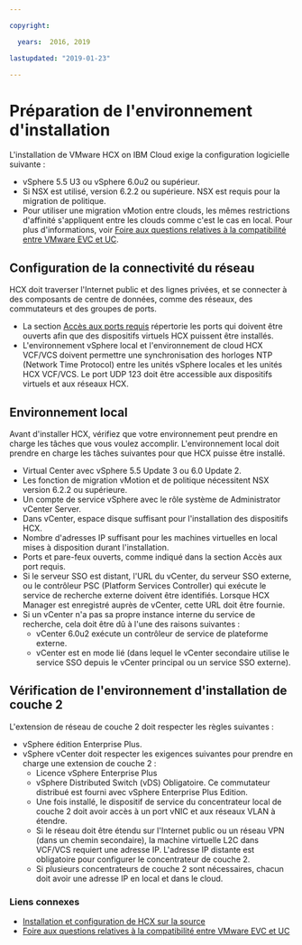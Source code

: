 ```yaml
---

copyright:

  years:  2016, 2019

lastupdated: "2019-01-23"

---
```

# Préparation de l'environnement d'installation

L'installation de VMware HCX on IBM Cloud exige la configuration logicielle suivante :
* vSphere 5.5 U3 ou vSphere 6.0u2 ou supérieur.
* Si NSX est utilisé, version 6.2.2 ou supérieure. NSX est requis pour la migration de politique.
* Pour utiliser une migration vMotion entre clouds, les mêmes restrictions d'affinité s'appliquent entre les clouds comme c'est le cas en local. Pour plus d'informations, voir [Foire aux questions relatives à la compatibilité entre VMware EVC et UC](http://bit.ly/2vK6Sp5).

## Configuration de la connectivité du réseau

HCX doit traverser l'Internet public et des lignes privées, et se connecter à des composants de centre de données, comme des réseaux, des commutateurs et des groupes de ports.
* La section [Accès aux ports requis](/docs/services/vmwaresolutions/archiref/hcx-archi/hcx-archi-port-req.html) répertorie les ports qui doivent être ouverts afin que des dispositifs virtuels HCX puissent être installés.
* L'environnement vSphere local et l'environnement de cloud HCX VCF/VCS doivent permettre une synchronisation des horloges NTP (Network Time Protocol) entre les unités vSphere locales et les unités HCX VCF/VCS. Le port UDP 123 doit être accessible aux dispositifs virtuels et aux réseaux HCX.

## Environnement local

Avant d'installer HCX, vérifiez que votre environnement peut prendre en charge les tâches que vous voulez accomplir. L'environnement local doit prendre en charge les tâches suivantes pour que HCX puisse être installé.
* Virtual Center avec vSphere 5.5 Update 3 ou 6.0 Update 2.
* Les fonction de migration vMotion et de politique nécessitent NSX version 6.2.2 ou supérieure.
* Un compte de service vSphere avec le rôle système de Administrator vCenter Server.
* Dans vCenter, espace disque suffisant pour l'installation des dispositifs HCX.
* Nombre d'adresses IP suffisant pour les machines virtuelles en local mises à disposition durant l'installation.
* Ports et pare-feux ouverts, comme indiqué dans la section Accès aux port requis.
* Si le serveur SSO est distant, l'URL du vCenter, du serveur SSO externe, ou le contrôleur PSC (Platform Services Controller) qui exécute le service de recherche externe doivent être identifiés. Lorsque HCX Manager est enregistré auprès de vCenter, cette URL doit être fournie.
* Si un vCenter n'a pas sa propre instance interne du service de recherche, cela doit être dû à l'une des raisons suivantes :
  * vCenter 6.0u2 exécute un contrôleur de service de plateforme externe.
  * vCenter est en mode lié (dans lequel le vCenter secondaire utilise le service SSO depuis le vCenter principal ou un service SSO externe).

## Vérification de l'environnement d'installation de couche 2

L'extension de réseau de couche 2 doit respecter les règles suivantes :
* vSphere édition Enterprise Plus.
* vSphere vCenter doit respecter les exigences suivantes pour prendre en charge une extension de couche 2 :
  * Licence vSphere Enterprise Plus
  * vSphere Distributed Switch (vDS) Obligatoire. Ce commutateur distribué est fourni avec vSphere Enterprise Plus Edition.
  * Une fois installé, le dispositif de service du concentrateur local de couche 2 doit avoir accès à un port vNIC et aux réseaux VLAN à étendre.
  * Si le réseau doit être étendu sur l'Internet public ou un réseau VPN (dans un chemin secondaire), la machine virtuelle L2C dans VCF/VCS requiert une adresse IP. L'adresse IP distante est obligatoire pour configurer le concentrateur de couche 2.
  * Si plusieurs concentrateurs de couche 2 sont nécessaires, chacun doit avoir une adresse IP en local et dans le cloud.

### Liens connexes

* [Installation et configuration de HCX sur la source](/docs/services/vmwaresolutions/archiref/hcx-archi/hcx-archi-install-cfg-src.html)
* [Foire aux questions relatives à la compatibilité entre VMware EVC et UC](http://bit.ly/2vK6Sp5)
